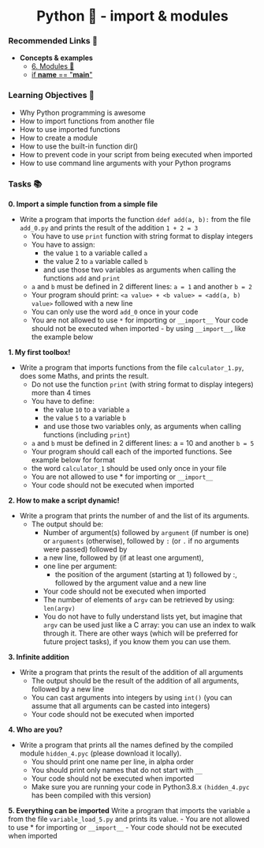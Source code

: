 <h1 align="center">Python 🐍 - import & modules</h1>

### Recommended Links 🔗
- __Concepts & examples__
	- [6. Modules 🐍](https://docs.python.org/3/tutorial/modules.html#executing-modules-as-scripts)
	- [if __name__ == "__main__"](https://www.youtube.com/watch?v=Fh3RfVKWVII)
### Learning Objectives 🎯
- Why Python programming is awesome
- How to import functions from another file
- How to use imported functions
- How to create a module
- How to use the built-in function dir()
- How to prevent code in your script from being executed when imported
- How to use command line arguments with your Python programs	
	
### Tasks 📚	
__0. Import a simple function from a simple file__
- Write a program that imports the function ``ddef add(a, b):`` from the file ``add_0.py`` and prints the result of the addition ``1 + 2 = 3``
	- You have to use ``print`` function with string format to display integers
	- You have to assign:
		- the value ``1`` to a variable called ``a``
		- the value 2 to ``a`` variable called ``b``
		- and use those two variables as arguments when calling the functions ``add`` and ``print``
	- ``a`` and ``b`` must be defined in 2 different lines: ``a = 1`` and another ``b = 2``
	- Your program should print: ``<a value> + <b value> = <add(a, b) value>`` followed with a new line
	- You can only use the word ``add_0`` once in your code
	- You are not allowed to use ``*`` for importing or ``__import__``
Your code should not be executed when imported - by using ``__import__``, like the example below

__1. My first toolbox!__								
- Write a program that imports functions from the file ``calculator_1.py``, does some Maths, and prints the result.
	- Do not use the function ``print`` (with string format to display integers) more than 4 times
	- You have to define:
		- the value ``10`` to a variable ``a``
		- the value ``5`` to a variable ``b``
		- and use those two variables only, as arguments when calling functions (including ``print``)
	- ``a`` and ``b`` must be defined in 2 different lines: a = 10 and another ``b = 5``
	- Your program should call each of the imported functions. See example below for format
	- the word ``calculator_1`` should be used only once in your file
	- You are not allowed to use * for importing or ``__import__``
	- Your code should not be executed when imported

__2. How to make a script dynamic!__
- Write a program that prints the number of and the list of its arguments.
	- The output should be:
		- Number of argument(s) followed by ``argument`` (if number is one) or ``arguments`` (otherwise), followed by
``:`` (or ``.`` if no arguments were passed) followed by
		- a new line, followed by (if at least one argument),
		- one line per argument:
			- the position of the argument (starting at 1) followed by :, followed by the argument value and a new line
		- Your code should not be executed when imported
		- The number of elements of ``argv`` can be retrieved by using: ``len(argv)``
		- You do not have to fully understand lists yet, but imagine that ``argv`` can be used just like a C array: you can use an index to walk through it. There are other ways (which will be preferred for future project tasks), if you know them you can use them.

__3. Infinite addition__
- Write a program that prints the result of the addition of all arguments
	- The output should be the result of the addition of all arguments, followed by a new line
	- You can cast arguments into integers by using ``int()`` (you can assume that all arguments can be casted into integers)
	- Your code should not be executed when imported

__4. Who are you?__	
- Write a program that prints all the names defined by the compiled module ``hidden_4.pyc`` (please download it locally).
	- You should print one name per line, in alpha order
	- You should print only names that do not start with ``__``
	- Your code should not be executed when imported
	- Make sure you are running your code in Python3.8.x ``(hidden_4.pyc`` has been compiled with this version)

__5. Everything can be imported__
Write a program that imports the variable ``a`` from the file ``variable_load_5.py`` and prints its value.
	- You are not allowed to use * for importing or ``__import__``
	- Your code should not be executed when imported

